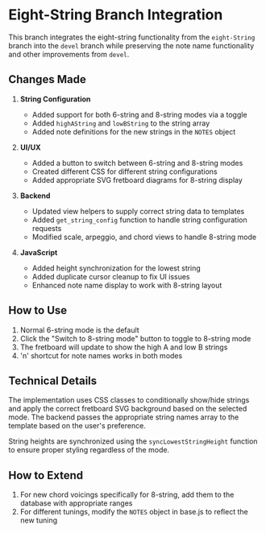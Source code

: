 # Eight-String Branch Integration

This branch integrates the eight-string functionality from the `eight-String` branch into the `devel` branch while preserving the note name functionality and other improvements from `devel`.

## Changes Made

1. **String Configuration**
   - Added support for both 6-string and 8-string modes via a toggle
   - Added `highAString` and `lowBString` to the string array
   - Added note definitions for the new strings in the `NOTES` object

2. **UI/UX**
   - Added a button to switch between 6-string and 8-string modes
   - Created different CSS for different string configurations
   - Added appropriate SVG fretboard diagrams for 8-string display

3. **Backend**
   - Updated view helpers to supply correct string data to templates
   - Added `get_string_config` function to handle string configuration requests
   - Modified scale, arpeggio, and chord views to handle 8-string mode

4. **JavaScript**
   - Added height synchronization for the lowest string
   - Added duplicate cursor cleanup to fix UI issues
   - Enhanced note name display to work with 8-string layout

## How to Use

1. Normal 6-string mode is the default
2. Click the "Switch to 8-string mode" button to toggle to 8-string mode
3. The fretboard will update to show the high A and low B strings
4. 'n' shortcut for note names works in both modes

## Technical Details

The implementation uses CSS classes to conditionally show/hide strings and apply the correct fretboard SVG background based on the selected mode. The backend passes the appropriate string names array to the template based on the user's preference.

String heights are synchronized using the `syncLowestStringHeight` function to ensure proper styling regardless of the mode.

## How to Extend

1. For new chord voicings specifically for 8-string, add them to the database with appropriate ranges
2. For different tunings, modify the `NOTES` object in base.js to reflect the new tuning
